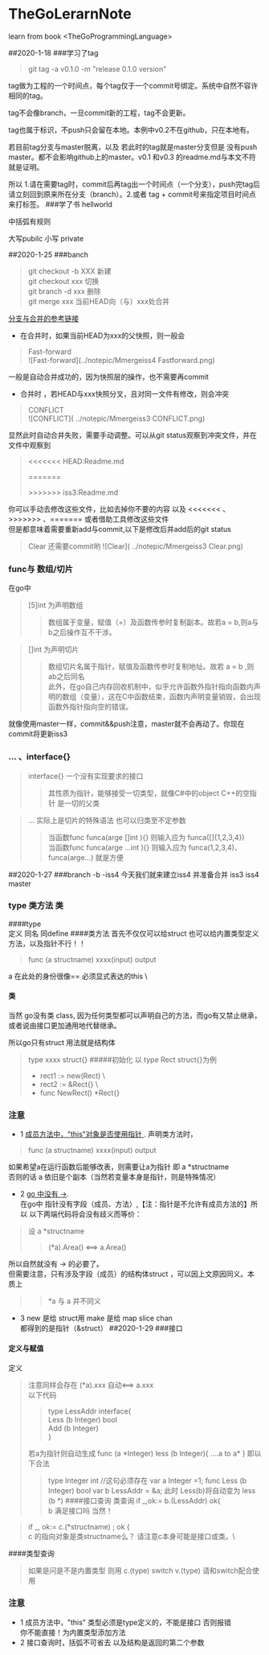 # TheGoLerarnNote
learn from book &lt;TheGoProgrammingLanguage>

##2020-1-18
###学习了tag

>git tag -a v0.1.0 -m "release 0.1.0 version"


tag做为工程的一个时间点，每个tag仅于一个commit号绑定。系统中自然不容许相同的tag。

tag不会像branch，一旦commit新的工程，tag不会更新。

tag也属于标识，不push只会留在本地。本例中v0.2不在github，只在本地有。

若目前tag分支与master脱离，以及 若此时的tag就是master分支但是
没有push master。都不会影响github上的master。v0.1 和v0.3 的readme.md与本文不符就是证明。

所以 1.请在需要tag时，commit后再tag出一个时间点（一个分支），push完tag后请立刻回到原来所在分支（branch）。2.或者 tag + commit号来指定项目时间点来打标签。
###学了书 hellworld

中括弧有规则


大写pubilc 小写 private

##2020-1-25
###banch
>git checkout -b XXX 新建 \
>git checkout xxx 切换 \
>git branch -d xxx 删除 \
>git merge xxx 当前HEAD向（与）xxx处合并

[分支与合并的参考链接](https://git-scm.com/book/zh/v2/Git-%E5%88%86%E6%94%AF-%E5%88%86%E6%94%AF%E7%9A%84%E6%96%B0%E5%BB%BA%E4%B8%8E%E5%90%88%E5%B9%B6 "Git 分支 - 分支的新建与合并")
- 在合并时，如果当前HEAD为xxx的父快照，则一般会
>Fast-forward \
>![Fast-forward](../notepic/Mmergeiss4 Fastforward.png)

一般是自动合并成功的，因为快照层的操作，也不需要再commit

- 合并时 ，若HEAD与xxx快照分叉，且对同一文件有修改，则会冲突
>CONFLICT  \
>![CONFLICT]( ../notepic/Mmergeiss3 CONFLICT.png)

显然此时自动合并失败，需要手动调整。可以从git status观察到冲突文件，并在文件中观察到
> <<<<<<< HEAD:Readme.md
> 
> =======
> 
> &gt;&gt;&gt;&gt;&gt;&gt;&gt; iss3:Readme.md

你可以手动去修改这些文件，比如去掉你不要的内容 以及 <<<<<<< 、&gt;&gt;&gt;&gt;&gt;&gt;&gt; 、=======
或者借助工具修改这些文件 \
但是都意味着需要重新add与commit,以下是修改后并add后的git status
>Clear 还需要commit哟
>![Clear]( ../notepic/Mmergeiss3 Clear.png)


### func与 数组/切片

在go中
> [5]int 为声明数组
>> 数组属于变量，赋值（=）及函数传参时复制副本。故若a = b,则a与b之后操作互不干涉。

> []int 为声明切片
>> 数组切片名属于指针，赋值及函数传参时复制地址。故若 a = b ,则ab之后同名 \
>> 此外，在go自己内存回收机制中，似乎允许函数外指针指向函数内声明的数组（变量），这在C中函数结束，函数内声明变量销毁，会出现函数外指针指向空的错误。



就像使用master一样，commit&&push注意，master就不会再动了。你现在commit将更新iss3

### ... 、interface{}
>interface{} 一个没有实现要求的接口
>> 其性质为指针，能够接受一切类型，就像C#中的object C++的空指针 是一切的父类

>... 实际上是切片的特殊语法 也可以归类至不定参数
>> 当函数func funca(arge []int ){} 则输入应为 funca([]{1,2,3,4}) \
>> 当函数func funca(arge ...int ){} 则输入应为 funca(1,2,3,4)、funca(arge...)  就是方便

##2020-1-27
###branch -b -iss4
今天我们就来建立iss4
并准备合并 iss3 iss4 master
### type 类方法 类
####type  
定义 同名 同define
####类方法 
首先不仅仅可以给struct 也可以给内置类型定义方法，以及指针不行！！
>func (a structname) xxxx(input) output 

a 在此处的身份很像== 必须显式表达的this \


#### 类
当然 go没有类 class, 因为任何类型都可以声明自己的方法，而go有又禁止继承，或者说由接口更加通用地代替继承。

所以go只有struct 用法就是结构体
> type xxxx struct{}
#####初始化
> 以 type Rect struct{}为例
> - rect1 := new(Rect) \
> - rect2 := &Rect{} \
> - func NewRect() *Rect{}

### 注意
- 1 [成员方法中，"this"对象是否使用指针 ](https://bbs.csdn.net/topics/390974889?page=1 "定义成员方法时，带*与否二者区别在哪").
声明类方法时，
>func (a structname) xxxx(input) output 

   如果希望a在运行函数后能够改表，则需要让a为指针 即 a *structname \
否则的话 a 依旧是个副本（当然若变量本身是指针，则是特殊情况）
- 2 [go 中没有 ->](https://bbs.csdn.net/topics/390974889?page=1 "定义成员方法时，带*与否二者区别在哪"). \
在go中 指针没有字段（成员、方法）,【注：指针是不允许有成员方法的】所以 以下两端代码将会没有歧义而等价：
>设 a *structname 
>> (*a).Area() <==> a.Area()

所以自然就没有 -> 的必要了。 \
但需要注意，只有涉及字段（成员）的结构体struct ，可以因上文原因同义。本质上
>>  *a 与 a 并不同义
- 3 new 是给 struct用  make 是给 map slice chan\
都得到的是指针（&struct）
##2020-1-29
###接口
#### 定义与赋值
定义
> 注意同样会存在  (*a).xxx 自动<==> a.xxx \
> 以下代码
>> type LessAddr interface{ \
>>    Less (b Integer) bool \
>>    Add (b Integer)  \
>>}
>
>若a为指针则自动生成 func (a *Integer) less (b Integer){ ....a to a\* }
>即以下合法
>>type Integer int //这句必须存在
>> var a Integer =1; 
>>func Less (b Integer) bool
>>var b LessAddr = &a;
>> 此时 Less(b)将自动变为  less (b *)
####接口查询 类查询
> if _,ok:= b.(LessAddr) ok{ \
>b 满足接口吗  当然！

> if _, ok:= c.(*structname) ; ok { \
 >c 的指向对象是类structname么？ 请注意c本身可能是接口或类。\
 
####类型查询
>如果是问是不是内置类型 则用 c.(type)
>switch v.(type) 请和switch配合使用


### 注意
- 1 成员方法中，"this" 类型必须是type定义的，不能是接口 否则报错 \
你不能直接！为内置类型添加方法
- 2 接口查询时，括弧不可省去 以及结构是返回的第二个参数


